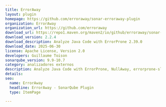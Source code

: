 ```yaml
---
title: ErrorAway
layout: plugin
homepage: https://github.com/erroraway/sonar-erroraway-plugin
organization: ErrorAway
organization_url: https://github.com/erroraway
download_url: https://repo1.maven.org/maven2/io/github/erroraway/sonar-erroraway-sonar-plugin/2.2.4/sonar-erroraway-sonar-plugin-2.2.4.jar
download_version: 2.2.4
download_description: Analyze Java Code with ErrorProne 2.39.0
download_date: 2025-06-30
license: Apache License, Version 2.0
developers: Guillaume Toison
sonarqube_version: 9.9-10.7
category: analizadores externos
description: Analyze Java Code with ErrorProne, NullAway, errorprone-slf4j and Picnic ErrorProne support
details: 
seo:
  name: ErrorAway
  headline: ErrorAway - SonarQube Plugin
  type: ItemPage

---
```

